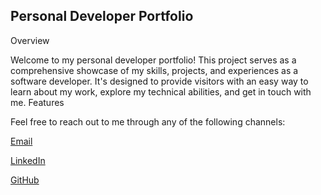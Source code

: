 ## Personal Developer Portfolio
Overview

Welcome to my personal developer portfolio! This project serves as a comprehensive showcase of my skills, projects, and experiences as a software developer. It's designed to provide visitors with an easy way to learn about my work, explore my technical abilities, and get in touch with me.
Features

Feel free to reach out to me through any of the following channels:

<a href="mailto:kalebduchesneau\@gmail.com?subject=Hello&body=I wanted to contact you about..." target="_blank">Email</a>

[LinkedIn](https://www.linkedin.com/in/kaleb-duchesneau-249b44325/)

[GitHub](github.com/FredDude2004)


